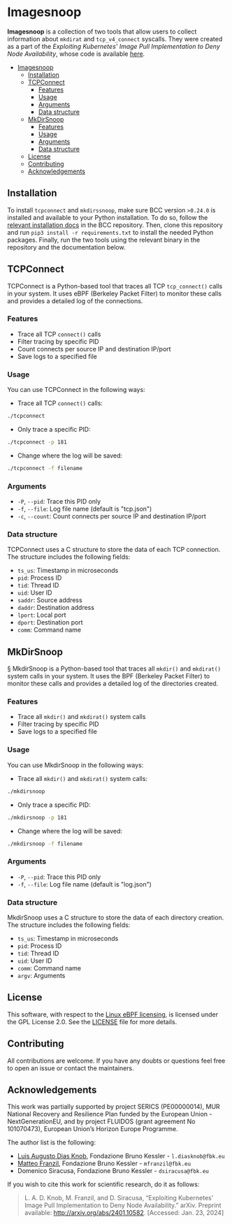 # Imagesnoop

**Imagesnoop** is a collection of two tools that allow users to collect information about `mkdirat` and `tcp_v4_connect` syscalls.
They were created as a part of the *Exploiting Kubernetes' Image Pull Implementation to Deny Node Availability*, whose code
is available [here](https://github.com/risingfbk/magi).

- [Imagesnoop](#imagesnoop)
  - [Installation](#installation)
  - [TCPConnect](#tcpconnect)
    - [Features](#features)
    - [Usage](#usage)
    - [Arguments](#arguments)
    - [Data structure](#data-structure)
  - [MkDirSnoop](#mkdirsnoop)
    - [Features](#features-1)
    - [Usage](#usage-1)
    - [Arguments](#arguments-1)
    - [Data structure](#data-structure-1)
  - [License](#license)
  - [Contributing](#contributing)
  - [Acknowledgements](#acknowledgements)

## Installation

To install `tcpconnect` and `mkdirssnoop`, make sure BCC version `>0.24.0` is installed and available to your Python installation. To do so,
follow the [relevant installation docs](https://github.com/iovisor/bcc/blob/master/INSTALL.md) in the BCC repository. Then, clone
this repository and run `pip3 install -r requirements.txt` to install the needed Python packages. Finally, run the two tools
using the relevant binary in the repository and the documentation below.

## TCPConnect

TCPConnect is a Python-based tool that traces all TCP `tcp_connect()` calls in your system. It uses eBPF (Berkeley Packet Filter) to monitor these calls and provides a detailed log of the connections.

### Features

- Trace all TCP `connect()` calls
- Filter tracing by specific PID
- Count connects per source IP and destination IP/port
- Save logs to a specified file

### Usage

You can use TCPConnect in the following ways:

- Trace all TCP `connect()` calls:

```bash
./tcpconnect
```

- Only trace a specific PID:

```bash
./tcpconnect -p 181
```

- Change where the log will be saved:

```bash
./tcpconnect -f filename
```

### Arguments

- `-P`, `--pid`: Trace this PID only
- `-f`, `--file`: Log file name (default is "tcp.json")
- `-c`, `--count`: Count connects per source IP and destination IP/port

### Data structure

TCPConnect uses a C structure to store the data of each TCP connection. The structure includes the following fields:

- `ts_us`: Timestamp in microseconds
- `pid`: Process ID
- `tid`: Thread ID
- `uid`: User ID
- `saddr`: Source address
- `daddr`: Destination address
- `lport`: Local port
- `dport`: Destination port
- `comm`: Command name

## MkDirSnoop
§
MkdirSnoop is a Python-based tool that traces all `mkdir()` and `mkdirat()` system calls in your system. It uses the BPF (Berkeley Packet Filter) to monitor these calls and provides a detailed log of the directories created.

### Features

- Trace all `mkdir()` and `mkdirat()` system calls
- Filter tracing by specific PID
- Save logs to a specified file

### Usage

You can use MkdirSnoop in the following ways:

- Trace all `mkdir()` and `mkdirat()` system calls:

```bash
./mkdirsnoop
```

- Only trace a specific PID:

```bash
./mkdirsnoop -p 181
```

- Change where the log will be saved:

```bash
./mkdirsnoop -f filename
```

### Arguments

- `-P`, `--pid`: Trace this PID only
- `-f`, `--file`: Log file name (default is "log.json")

### Data structure

MkdirSnoop uses a C structure to store the data of each directory creation. The structure includes the following fields:

- `ts_us`: Timestamp in microseconds
- `pid`: Process ID
- `tid`: Thread ID
- `uid`: User ID
- `comm`: Command name
- `argv`: Arguments

## License

This software, with respect to the [Linux eBPF licensing](https://docs.kernel.org/bpf/bpf_licensing.html), is
licensed under the GPL License 2.0. See the [LICENSE](LICENSE) file for more details.

## Contributing

All contributions are welcome. If you have any doubts or questions feel free to open an issue or contact the maintainers.

## Acknowledgements

This work was partially supported by project SERICS (PE00000014), MUR National Recovery and Resilience Plan funded by the European Union - NextGenerationEU, and by project FLUIDOS (grant agreement No 101070473), European Union’s Horizon Europe Programme.

The author list is the following:

- [Luis Augusto Dias Knob](https://github.com/luisdknob), Fondazione Bruno Kessler - `l.diasknob@fbk.eu`
- [Matteo Franzil](https://github.com/mfranzil), Fondazione Bruno Kessler - `mfranzil@fbk.eu`
- Domenico Siracusa, Fondazione Bruno Kessler - `dsiracusa@fbk.eu`

If you wish to cite this work for scientific research, do it as follows:

> L. A. D. Knob, M. Franzil, and D. Siracusa, “Exploiting Kubernetes’ Image Pull Implementation to Deny Node Availability.” arXiv. Preprint available: http://arxiv.org/abs/2401.10582. [Accessed: Jan. 23, 2024]
